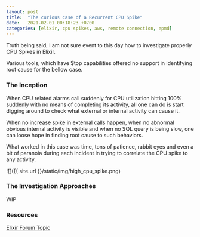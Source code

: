 ```yaml
---
layout: post
title:  "The curious case of a Recurrent CPU Spike"
date:   2021-02-01 00:18:23 +0700
categories: [elixir, cpu spikes, aws, remote connection, epmd]
---
```


Truth being said, I am not sure event to this day how to investigate properly CPU Spikes in Elixir.

Various tools, which have $top capabilities offered no support in identifying root cause for the bellow case.

### The Inception

When CPU related alarms call suddenly for CPU utilization hitting 100% suddenly with no means of completing its activity, all one can do is start digging around to check what external or internal activity can cause it.

When no increase spike in external calls happen, when no abnormal obvious internal activity is visible and when no SQL query is being slow, one can loose hope in finding root cause to such behaviors.  

What worked in this case was time, tons of patience, rabbit eyes and even a bit of paranoia during each incident in trying to correlate the CPU spike to any activity.

 ![]({{ site.url }}/static/img/high_cpu_spike.png) 


### The Investigation Approaches

WIP

### Resources

[Elixir Forum Topic](https://elixirforum.com/t/expired-ssm-agent-session-where-a-debug-node-is-connected-via-iex-remsh-does-not-disconnect-automatically-the-node-leaving-nodes-state-inconsistent-bonus-cpu-on-service-node-spikes-instantly-to-100/38990) 